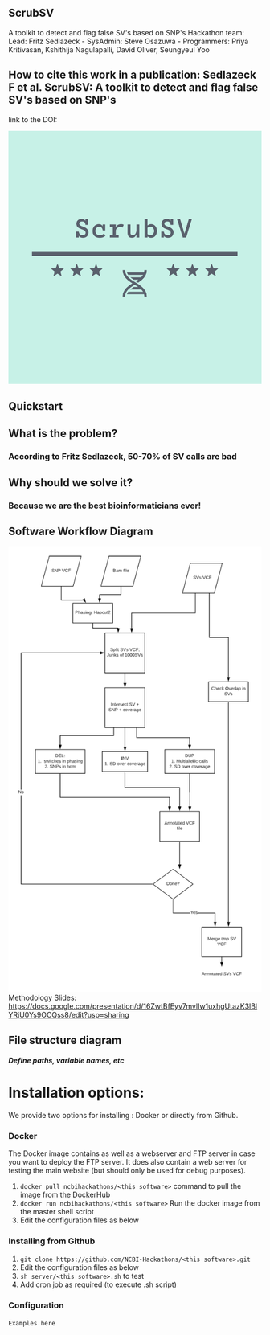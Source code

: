 ## ScrubSV
A toolkit to detect and flag false SV's based on SNP's 
Hackathon team: Lead: Fritz Sedlazeck - SysAdmin: Steve Osazuwa - Programmers: Priya Kritivasan, Kshithija Nagulapalli, David Oliver, Seungyeul Yoo

## How to cite this work in a publication: Sedlazeck F et al. ScrubSV: A toolkit to detect and flag false SV's based on SNP's

link to the DOI:

![alt text](ScrubSV_logo.png)

## Quickstart

<Here is how you run it>

## What is the problem?

### According to Fritz Sedlazeck, 50-70% of SV calls are bad

## Why should we solve it?

### Because we are the best bioinformaticians ever!

## Software Workflow Diagram
![alt text](Workflow.png)
Methodology Slides:
https://docs.google.com/presentation/d/16ZwtBfEyv7mvlIw1uxhgUtazK3lBlYRjU0Ys9OCQss8/edit?usp=sharing
## File structure diagram 

#### _Define paths, variable names, etc_

# Installation options:

We provide two options for installing <this software>: Docker or directly from Github.

### Docker

The Docker image contains <this software> as well as a webserver and FTP server in case you want to deploy the FTP server. It does also contain a web server for testing the <this software> main website (but should only be used for debug purposes).

1. `docker pull ncbihackathons/<this software>` command to pull the image from the DockerHub
2. `docker run ncbihackathons/<this software>` Run the docker image from the master shell script
3. Edit the configuration files as below

### Installing <this software> from Github

1. `git clone https://github.com/NCBI-Hackathons/<this software>.git`
2. Edit the configuration files as below
3. `sh server/<this software>.sh` to test
4. Add cron job as required (to execute <this software>.sh script)

### Configuration

```Examples here```
